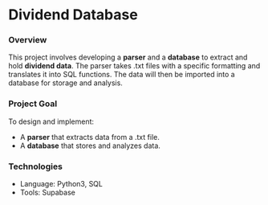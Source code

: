 # Dividend Database

### Overview
This project involves developing a **parser** and a **database** to extract and hold **dividend data**. The parser takes .txt files with a specific formatting and translates it into SQL functions. The data will then be imported into a database for storage and analysis.

### Project Goal
To design and implement:
- A **parser** that extracts data from a .txt file.
- A **database**  that stores and analyzes data.

### Technologies
- Language: Python3, SQL
- Tools: Supabase